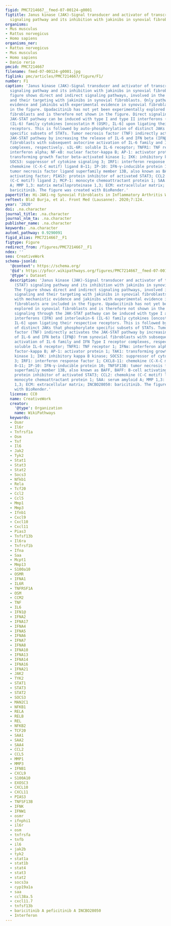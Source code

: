 ```yaml
---
figid: PMC7214667__fmed-07-00124-g0001
figtitle: Janus kinase (JAK)-Signal transducer and activator of transcription (STAT)
  signaling pathway and its inhibition with jakinibs in synovial fibroblasts
organisms:
- Mus musculus
- Rattus norvegicus
- Homo sapiens
organisms_ner:
- Rattus norvegicus
- Mus musculus
- Homo sapiens
- Danio rerio
pmcid: PMC7214667
filename: fmed-07-00124-g0001.jpg
figlink: pmc/articles/PMC7214667/figure/F1/
number: F1
caption: 'Janus kinase (JAK)-Signal transducer and activator of transcription (STAT)
  signaling pathway and its inhibition with jakinibs in synovial fibroblasts. The
  figure shows direct and indirect signaling pathways, involved in the JAK-STAT signaling
  and their targeting with jakinibs in synovial fibroblasts. Only pathways with mechanistic
  evidence and jakinibs with experimental evidence in synovial fibroblasts are included
  in the figure. Upadacitinib has not yet been experimentally explored in synovial
  fibroblasts and is therefore not shown in the figure. Direct signaling through the
  JAK-STAT pathway can be induced with type I and type II interferons (IFN) and interleukin-6
  (IL-6) family cytokines [oncostatin M (OSM), IL-6] upon ligating their respective
  receptors. This is followed by auto-phosphorylation of distinct JAKs that phosphorylate
  specific subsets of STATs. Tumor necrosis factor (TNF) indirectly activates the
  JAK-STAT pathway by increasing the release of IL-6 and IFN beta (IFNβ) from synovial
  fibroblasts with subsequent autocrine activation of IL-6 family and IFN Type I receptor
  complexes, respectively. sIL-6R: soluble IL-6 receptor; TNFR1: TNF receptor 1; IFNα:
  interferon alpha; NF-κB: nuclear factor-kappa B; AP-1: activator protein 1; TAK1:
  transforming growth factor beta-activated kinase 1; IKK: inhibitory kappa B kinase;
  SOCS3: suppressor of cytokine signaling 3; IRF1: interferon response factor 1; CXCL8-11:
  chemokine (C-X-C motif) ligand 8–11; IP-10: IFN-γ-inducible protein 10; TNFSF13B:
  tumor necrosis factor ligand superfamily member 13B, also known as BAFF, BAFF: B-cell
  activating factor; PIAS3: protein inhibitor of activated STAT3; CCL2: chemokine
  (C-C motif) ligand 2; MCP-1: monocyte chemoattractant protein 1; SAA: serum amyloid
  A; MMP 1,3: matrix metalloproteinase 1,3; ECM: extracellular matrix; INCBO28050:
  baricitinib. The figure was created with BioRender.'
papertitle: Hi-JAKi-ng Synovial Fibroblasts in Inflammatory Arthritis With JAK Inhibitors.
reftext: Blaž Burja, et al. Front Med (Lausanne). 2020;7:124.
year: '2020'
doi: .na.character
journal_title: .na.character
journal_nlm_ta: .na.character
publisher_name: .na.character
keywords: .na.character
automl_pathway: 0.9290091
figid_alias: PMC7214667__F1
figtype: Figure
redirect_from: /figures/PMC7214667__F1
ndex: ''
seo: CreativeWork
schema-jsonld:
  '@context': https://schema.org/
  '@id': https://pfocr.wikipathways.org/figures/PMC7214667__fmed-07-00124-g0001.html
  '@type': Dataset
  description: 'Janus kinase (JAK)-Signal transducer and activator of transcription
    (STAT) signaling pathway and its inhibition with jakinibs in synovial fibroblasts.
    The figure shows direct and indirect signaling pathways, involved in the JAK-STAT
    signaling and their targeting with jakinibs in synovial fibroblasts. Only pathways
    with mechanistic evidence and jakinibs with experimental evidence in synovial
    fibroblasts are included in the figure. Upadacitinib has not yet been experimentally
    explored in synovial fibroblasts and is therefore not shown in the figure. Direct
    signaling through the JAK-STAT pathway can be induced with type I and type II
    interferons (IFN) and interleukin-6 (IL-6) family cytokines [oncostatin M (OSM),
    IL-6] upon ligating their respective receptors. This is followed by auto-phosphorylation
    of distinct JAKs that phosphorylate specific subsets of STATs. Tumor necrosis
    factor (TNF) indirectly activates the JAK-STAT pathway by increasing the release
    of IL-6 and IFN beta (IFNβ) from synovial fibroblasts with subsequent autocrine
    activation of IL-6 family and IFN Type I receptor complexes, respectively. sIL-6R:
    soluble IL-6 receptor; TNFR1: TNF receptor 1; IFNα: interferon alpha; NF-κB: nuclear
    factor-kappa B; AP-1: activator protein 1; TAK1: transforming growth factor beta-activated
    kinase 1; IKK: inhibitory kappa B kinase; SOCS3: suppressor of cytokine signaling
    3; IRF1: interferon response factor 1; CXCL8-11: chemokine (C-X-C motif) ligand
    8–11; IP-10: IFN-γ-inducible protein 10; TNFSF13B: tumor necrosis factor ligand
    superfamily member 13B, also known as BAFF, BAFF: B-cell activating factor; PIAS3:
    protein inhibitor of activated STAT3; CCL2: chemokine (C-C motif) ligand 2; MCP-1:
    monocyte chemoattractant protein 1; SAA: serum amyloid A; MMP 1,3: matrix metalloproteinase
    1,3; ECM: extracellular matrix; INCBO28050: baricitinib. The figure was created
    with BioRender.'
  license: CC0
  name: CreativeWork
  creator:
    '@type': Organization
    name: WikiPathways
  keywords:
  - Osmr
  - Il6r
  - Tnfrsf1a
  - Osm
  - Tnf
  - Il6
  - Jak2
  - Tyk2
  - Stat1
  - Stat3
  - Stat2
  - Socs3
  - Nfkb1
  - Rela
  - Tcf20
  - Ccl2
  - Ccl5
  - Mmp1
  - Mmp3
  - Ifnb1
  - Cxcl9
  - Cxcl10
  - Cxcl11
  - Pias3
  - Tnfsf13b
  - Il6ra
  - Tnfrsf1b
  - Ifna
  - Saa
  - Mcpt1
  - Mmp13
  - S100a10
  - OSMR
  - IFNA1
  - IL6R
  - TNFRSF1A
  - OSM
  - CCM2
  - TNF
  - IL6
  - IFN1@
  - IFNA2
  - IFNA17
  - IFNA4
  - IFNA5
  - IFNA6
  - IFNA7
  - IFNA8
  - IFNA10
  - IFNA13
  - IFNA14
  - IFNA16
  - IFNA21
  - JAK2
  - TYK2
  - STAT1
  - STAT3
  - STAT2
  - SOCS3
  - MAN2C1
  - NFKB1
  - RELA
  - RELB
  - REL
  - NFKB2
  - TCF20
  - SAA1
  - SAA2
  - SAA4
  - CCL2
  - CCL5
  - MMP1
  - MMP3
  - IFNB1
  - CXCL9
  - S100A10
  - EXOSC3
  - CXCL10
  - CXCL11
  - PIAS3
  - TNFSF13B
  - IFNK
  - IFNW1
  - osmr
  - ifnphi1
  - il6r
  - osm
  - tnfrsfa
  - tnfb
  - il6
  - jak2b
  - tyk2
  - stat1a
  - stat1b
  - stat4
  - stat3
  - stat2
  - socs3a
  - cyp19a1a
  - saa
  - ccl38a.5
  - cxcl11.7
  - tnfsf13b
  - baricitinib A peficitinib A INCBO28050
  - Interferon
---
```

